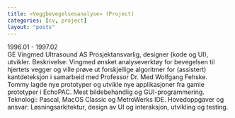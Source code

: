 ```yaml
---
title: «Veggbevegelsesanalyse» (Project)
categories: [cv, project]
layout: "posts"
---
```


1996.01 - 1997.02		
GE Vingmed Ultrasound AS
Prosjektansvarlig, designer (kode og UI), utvikler.
Beskrivelse: Vingmed ønsket analyseverktøy for bevegelsen til hjertets vegger og ville prøve ut forskjellige algoritmer for (assistert) kantdeteksjon i samarbeid med Professor Dr. Med Wolfgang Fehske.
Tommy lagde nye prototyper og utvikle nye applikasjoner fra gamle prototyper i EchoPAC. Mest bildebehandlig og GUI-programmering.
Teknologi: Pascal, MacOS Classic og MetroWerks IDE.
Hovedoppgaver og ansvar: Løsningsarkitektur, design av UI og interaksjon, utvikling og testing.

